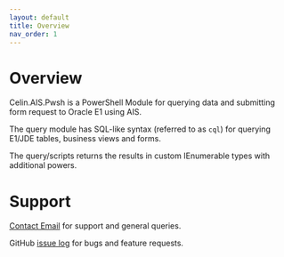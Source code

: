```yaml
---
layout: default
title: Overview
nav_order: 1
---
```

# Overview

Celin.AIS.Pwsh is a PowerShell Module for querying data and submitting form request to Oracle E1 using AIS.

The query module has SQL-like syntax (referred to as `cql`) for querying E1/JDE tables, business views and forms.

The query/scripts returns the results in custom IEnumerable types with additional powers.

# Support

[Contact Email](mailto:fbragason@outlook.com) for support and general queries.

GitHub [issue log](https://github.com/Herdubreid/ais.pwsh/issues) for bugs and feature requests.
